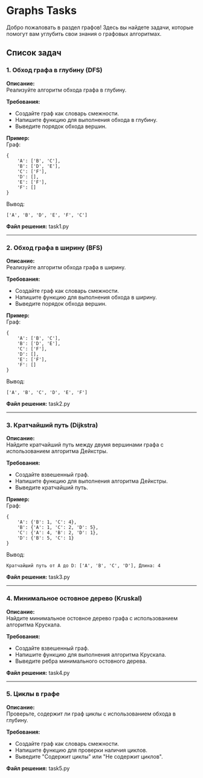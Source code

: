 # Graphs Tasks

Добро пожаловать в раздел графов! Здесь вы найдете задачи, которые помогут вам углубить свои знания о графовых алгоритмах.

## Список задач

### 1. Обход графа в глубину (DFS)
**Описание:**  
Реализуйте алгоритм обхода графа в глубину.  

**Требования:**  
- Создайте граф как словарь смежности.
- Напишите функцию для выполнения обхода в глубину.
- Выведите порядок обхода вершин.

**Пример:**  
Граф:  
~~~
{
    'A': ['B', 'C'],
    'B': ['D', 'E'],
    'C': ['F'],
    'D': [],
    'E': ['F'],
    'F': []
}
~~~
Вывод:  
~~~
['A', 'B', 'D', 'E', 'F', 'C']
~~~

**Файл решения:** task1.py

---

### 2. Обход графа в ширину (BFS)
**Описание:**  
Реализуйте алгоритм обхода графа в ширину.  

**Требования:**  
- Создайте граф как словарь смежности.
- Напишите функцию для выполнения обхода в ширину.
- Выведите порядок обхода вершин.

**Пример:**  
Граф:  
~~~
{
    'A': ['B', 'C'],
    'B': ['D', 'E'],
    'C': ['F'],
    'D': [],
    'E': ['F'],
    'F': []
}
~~~
Вывод:  
~~~
['A', 'B', 'C', 'D', 'E', 'F']
~~~

**Файл решения:** task2.py

---

### 3. Кратчайший путь (Dijkstra)
**Описание:**  
Найдите кратчайший путь между двумя вершинами графа с использованием алгоритма Дейкстры.  

**Требования:**  
- Создайте взвешенный граф.
- Напишите функцию для выполнения алгоритма Дейкстры.
- Выведите кратчайший путь.

**Пример:**  
Граф:  
~~~
{
    'A': {'B': 1, 'C': 4},
    'B': {'A': 1, 'C': 2, 'D': 5},
    'C': {'A': 4, 'B': 2, 'D': 1},
    'D': {'B': 5, 'C': 1}
}
~~~
Вывод:  
~~~
Кратчайший путь от A до D: ['A', 'B', 'C', 'D'], Длина: 4
~~~

**Файл решения:** task3.py

---

### 4. Минимальное остовное дерево (Kruskal)
**Описание:**  
Найдите минимальное остовное дерево графа с использованием алгоритма Крускала.  

**Требования:**  
- Создайте взвешенный граф.
- Напишите функцию для выполнения алгоритма Крускала.
- Выведите ребра минимального остовного дерева.

**Файл решения:** task4.py

---

### 5. Циклы в графе
**Описание:**  
Проверьте, содержит ли граф циклы с использованием обхода в глубину.  

**Требования:**  
- Создайте граф как словарь смежности.
- Напишите функцию для проверки наличия циклов.
- Выведите "Содержит циклы" или "Не содержит циклов".

**Файл решения:** task5.py
